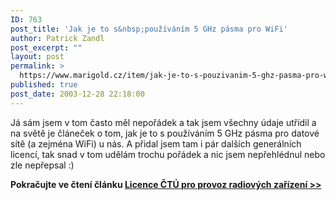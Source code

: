 ```yaml
---
ID: 763
post_title: 'Jak je to s&nbsp;používáním 5 GHz pásma pro WiFi'
author: Patrick Zandl
post_excerpt: ""
layout: post
permalink: >
  https://www.marigold.cz/item/jak-je-to-s-pouzivanim-5-ghz-pasma-pro-wifi
published: true
post_date: 2003-12-28 22:18:00
---
```

<P>Já sám jsem v tom často měl nepořádek a tak jsem všechny údaje utřídil a na světě je článeček o tom, jak je to s používáním 5 GHz pásma pro datové sítě (a zejména WiFi) u nás. A přidal jsem tam i pár dalších generálních licencí, tak snad v tom udělám trochu pořádek a nic jsem nepřehlédnul nebo zle nepřepsal :)</P>
<P><STRONG>Pokračujte ve čtení článku </STRONG><A href="/zacinajicim/frekvence031228.html" target=_blank><STRONG>Licence ČTÚ pro provoz radiových zařízení &gt;&gt;</STRONG></A></P>